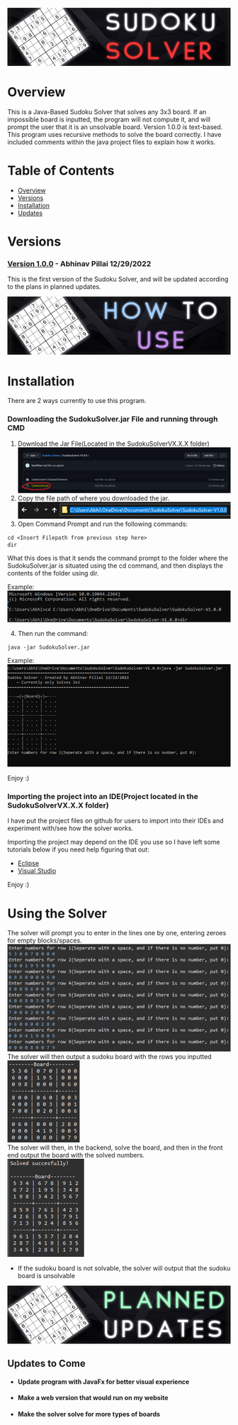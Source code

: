 ![alt text](https://github.com/NavPilDev/Sudoku-Solver/blob/main/SudokuSolverBanners/SudokuSolverBanner.jpg?raw=true)

# Overview <a name="Overview"></a>
This is a Java-Based Sudoku Solver that solves any 3x3 board. If an impossible board is inputted, the program will not compute it, and will prompt the user that it is an unsolvable board. Version 1.0.0 is text-based. This program uses recursive methods to solve the board correctly. I have included comments within the java project files to explain how it works.

# Table of Contents
* [Overview](#Overview)
* [Versions](#Versions)
* [Installation](#Installation)
* [Updates](#Updates)

# Versions <a name="Versions"></a>
### <ins>Version 1.0.0</ins> - Abhinav Pillai 12/29/2022 
This is the first version of the Sudoku Solver, and will be updated according to the plans in planned updates.



![alt text](https://github.com/NavPilDev/Sudoku-Solver/blob/main/SudokuSolverBanners/HowToUseBanner.jpg?raw=true)

# Installation <a name="Installation"></a>
There are 2 ways currently to use this program.

### Downloading the SudokuSolver.jar File and running through CMD
1. Download the Jar File(Located in the SudokuSolverVX.X.X folder)
![alt text](https://github.com/NavPilDev/Sudoku-Solver/blob/main/Images/SudokuSolverJar.png?raw=true)
2. Copy the file path of where you downloaded the jar. <br />
![alt text](https://github.com/NavPilDev/Sudoku-Solver/blob/main/Images/CopyFilePath.png?raw=true)
3. Open Command Prompt and run the following commands: <br />
```
cd <Insert Filepath from previous step here>
dir
```
What this does is that it sends the command prompt to the folder where the SudokuSolver.jar is situated using the cd command, and then displays the contents of the folder using dir.
<br />

Example: <br /> ![alt text](https://github.com/NavPilDev/Sudoku-Solver/blob/main/Images/CMDCDDIR.png?raw=true)

4. Then run the command:
```
java -jar SudokuSolver.jar
```

Example: <br /> ![alt text](https://github.com/NavPilDev/Sudoku-Solver/blob/main/Images/CMDJAVA.png?raw=true)

Enjoy :)

### Importing the project into an IDE(Project located in the SudokuSolverVX.X.X folder)
I have put the project files on github for users to import into their IDEs and experiment with/see how the solver works.

Importing the project may depend on the IDE you use so I have left some tutorials below if you need help figuring that out:

* [Eclipse](http://people.cs.uchicago.edu/~kaharris/10200/tutorials/eclipse/import.html)
* [Visual Studio](https://vaadin.com/docs/latest/guide/step-by-step/importing/vscode)

Enjoy :)

# Using the Solver
The solver will prompt you to enter in the lines one by one, entering zeroes for empty blocks/spaces. 
![alt text](https://github.com/NavPilDev/Sudoku-Solver/blob/main/Images/EnterRows.png) <br />
The solver will then output a sudoku board with the rows you inputted <br />
![alt text](https://github.com/NavPilDev/Sudoku-Solver/blob/main/Images/SudokuBoard.png) <br />
The solver will then, in the backend, solve the board, and then in the front end output the board with the solved numbers. <br />
![alt text](https://github.com/NavPilDev/Sudoku-Solver/blob/main/Images/SolvedSuccesfully.png) <br />
* If the sudoku board is not solvable, the solver will output that the sudoku board is unsolvable <br />


![alt text](https://github.com/NavPilDev/Sudoku-Solver/blob/main/SudokuSolverBanners/PlannedUpdates.jpg?raw=true)
## Updates to Come <a name="Updates"></a>
* #### Update program with JavaFx for better visual experience
* #### Make a web version that would run on my website
* #### Make the solver solve for more types of boards
